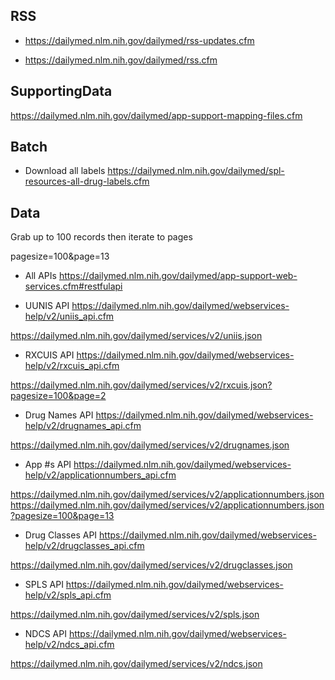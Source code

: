 ## RSS

* https://dailymed.nlm.nih.gov/dailymed/rss-updates.cfm

* https://dailymed.nlm.nih.gov/dailymed/rss.cfm

## SupportingData

https://dailymed.nlm.nih.gov/dailymed/app-support-mapping-files.cfm

## Batch

* Download all labels    https://dailymed.nlm.nih.gov/dailymed/spl-resources-all-drug-labels.cfm

## Data

Grab up to 100 records then iterate to pages

pagesize=100&page=13

* All APIs https://dailymed.nlm.nih.gov/dailymed/app-support-web-services.cfm#restfulapi

* UUNIS API https://dailymed.nlm.nih.gov/dailymed/webservices-help/v2/uniis_api.cfm

https://dailymed.nlm.nih.gov/dailymed/services/v2/uniis.json

* RXCUIS API https://dailymed.nlm.nih.gov/dailymed/webservices-help/v2/rxcuis_api.cfm

https://dailymed.nlm.nih.gov/dailymed/services/v2/rxcuis.json?pagesize=100&page=2

* Drug Names API https://dailymed.nlm.nih.gov/dailymed/webservices-help/v2/drugnames_api.cfm

https://dailymed.nlm.nih.gov/dailymed/services/v2/drugnames.json

* App #s API https://dailymed.nlm.nih.gov/dailymed/webservices-help/v2/applicationnumbers_api.cfm

https://dailymed.nlm.nih.gov/dailymed/services/v2/applicationnumbers.json
https://dailymed.nlm.nih.gov/dailymed/services/v2/applicationnumbers.json?pagesize=100&page=13

* Drug Classes API https://dailymed.nlm.nih.gov/dailymed/webservices-help/v2/drugclasses_api.cfm

https://dailymed.nlm.nih.gov/dailymed/services/v2/drugclasses.json

* SPLS API https://dailymed.nlm.nih.gov/dailymed/webservices-help/v2/spls_api.cfm

https://dailymed.nlm.nih.gov/dailymed/services/v2/spls.json

* NDCS  API https://dailymed.nlm.nih.gov/dailymed/webservices-help/v2/ndcs_api.cfm

https://dailymed.nlm.nih.gov/dailymed/services/v2/ndcs.json



